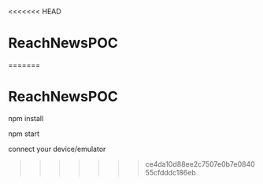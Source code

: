 <<<<<<< HEAD
# ReachNewsPOC
=======
# ReachNewsPOC

npm install 


npm start


connect your device/emulator
>>>>>>> ce4da10d88ee2c7507e0b7e084055cfdddc186eb
